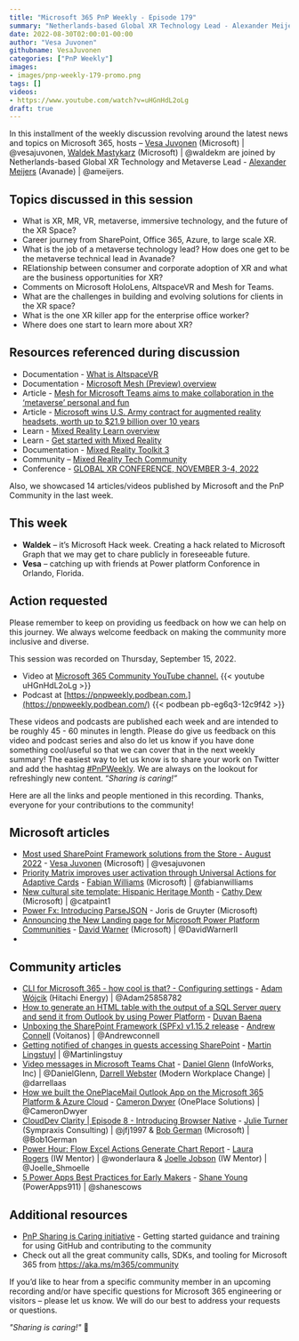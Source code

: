 ```yaml
---
title: "Microsoft 365 PnP Weekly - Episode 179"
summary: "Netherlands-based Global XR Technology Lead - Alexander Meijers (Avanade), joins Microsoft’s Vesa Juvonen and Waldek Mastykarz in a present/future discussion about the XR/metaverse space, opportunities, and the killer app for office workers. 14 articles/videos by Microsoft/Community are highlighted."
date: 2022-08-30T02:00:01-00:00
author: "Vesa Juvonen"
githubname: VesaJuvonen
categories: ["PnP Weekly"]
images:
- images/pnp-weekly-179-promo.png
tags: []
videos:
- https://www.youtube.com/watch?v=uHGnHdL2oLg
draft: true
---
```

 
In this installment of the weekly discussion revolving around the latest news and topics on Microsoft 365, hosts – [Vesa Juvonen](http://twitter.com/vesajuvonen) (Microsoft) \| @vesajuvonen, [Waldek Mastykarz](http://twitter.com/waldekm) (Microsoft) \| @waldekm are joined by Netherlands-based Global XR Technology and Metaverse Lead - [Alexander Meijers](https://twitter.com/ameijers) (Avanade) \| @ameijers.

## Topics discussed in this session

* What is XR, MR, VR, metaverse, immersive technology, and the future of the XR Space?
* Career journey from SharePoint, Office 365, Azure, to large scale XR.
* What is the job of a metaverse technology lead? How does one get to be the metaverse technical lead in Avanade?
* RElationship between consumer and corporate adoption of XR and what are the business opportunities for XR?
* Comments on Microsoft HoloLens, AltspaceVR and Mesh for Teams.
* What are the challenges in building and evolving solutions for clients in the XR space?
* What is the one XR killer app for the enterprise office worker?
* Where does one start to learn more about XR?

## Resources referenced during discussion

* Documentation - [What is AltspaceVR](https://learn.microsoft.com/windows/mixed-reality/altspace-vr/overview) 
* Documentation - [Microsoft Mesh (Preview) overview](https://learn.microsoft.com/mesh/overview) 
* Article - [Mesh for Microsoft Teams aims to make collaboration in the ‘metaverse’ personal and fun](https://news.microsoft.com/innovation-stories/mesh-for-microsoft-teams/) 
* Article - [Microsoft wins U.S. Army contract for augmented reality headsets, worth up to \$21.9 billion over 10 years](https://www.cnbc.com/2021/03/31/microsoft-wins-contract-to-make-modified-hololens-for-us-army.html) 
* Learn - [Mixed Reality Learn overview](https://learn.microsoft.com/windows/mixed-reality/discover/mr-learning-overview) 
* Learn - [Get started with Mixed Reality](https://learn.microsoft.com/windows/mixed-reality/discover/get-started-with-mr) 
* Documentation - [Mixed Reality Toolkit 3](https://learn.microsoft.com/windows/mixed-reality/mrtk-unity/mrtk3-overview/) 
* Community – [Mixed Reality Tech Community](https://techcommunity.microsoft.com/t5/mixed-reality/ct-p/MicrosoftMixedReality) 
* Conference - [GLOBAL XR CONFERENCE, NOVEMBER 3-4, 2022](https://globalxrconference.com/) 

Also, we showcased 14 articles/videos published by Microsoft and the PnP Community in the last week.

## This week

* **Waldek** – it’s Microsoft Hack week. Creating a hack related to Microsoft Graph that we may get to chare publicly in foreseeable future.
* **Vesa** – catching up with friends at Power platform Conforence in Orlando, Florida.

## Action requested

Please remember to keep on providing us feedback on how we can help on this journey. We always welcome feedback on making the community more inclusive and diverse.

This session was recorded on Thursday, September 15, 2022.

*   Video at [Microsoft 365 Community YouTube channel.](https://aka.ms/m365pnp-videos)
    {{< youtube uHGnHdL2oLg >}}
*   Podcast at [https://pnpweekly.podbean.com.](https://pnpweekly.podbean.com/) 
    {{< podbean pb-eg6q3-12c9f42 >}}   

These videos and podcasts are published each week and are intended to be roughly 45 - 60 minutes in length.  Please do give us feedback on this video and podcast series and also do let us know if you have done something cool/useful so that we can cover that in the next weekly summary! The easiest way to let us know is to share your work on Twitter and add the hashtag [#PnPWeekly](https://twitter.com/search?q=%23pnpweekly). We are always on the lookout for refreshingly new content. “_Sharing is caring!”_ 

Here are all the links and people mentioned in this recording. Thanks, everyone for your contributions to the community!

## Microsoft articles

* [Most used SharePoint Framework solutions from the Store - August 2022](https://techcommunity.microsoft.com/t5/microsoft-sharepoint-blog/most-used-sharepoint-framework-solutions-from-the-store-august/ba-p/3619482) - [Vesa Juvonen](https://twitter.com/vesajuvonen) (Microsoft) | @vesajuvonen 
* [Priority Matrix improves user activation through Universal Actions for Adaptive Cards](https://devblogs.microsoft.com/microsoft365dev/priority-matrix-improves-user-activation-through-universal-actions-for-adaptive-cards/) - [Fabian Williams](https://twitter.com/fabianwilliams) (Microsoft) | @fabianwilliams
* [New cultural site template: Hispanic Heritage Month](https://techcommunity.microsoft.com/t5/microsoft-sharepoint-blog/new-cultural-site-template-hispanic-heritage-month/ba-p/3624464) - [Cathy Dew](https://twitter.com/catpaint1) (Microsoft) | @catpaint1
* [Power Fx: Introducing ParseJSON](https://powerapps.microsoft.com/blog/power-fx-introducing-parsejson/) - Joris de Gruyter (Microsoft)
* [Announcing the New Landing page for Microsoft Power Platform Communities](https://powerusers.microsoft.com/t5/Power-Apps-Community-Blog/Announcing-the-New-Landing-page-for-Microsoft-Power-Platform/ba-p/1769039) - [David Warner](https://twitter.com/DavidWarnerII) (Microsoft) | @DavidWarnerII
* 

## Community articles

* [CLI for Microsoft 365 - how cool is that? - Configuring settings](https://pnp.github.io/blog/post/cli-how-cool-is-that-config-settings/) - [Adam Wójcik](https://twitter.com/Adam25858782) (Hitachi Energy) | @Adam25858782
* [How to generate an HTML table with the output of a SQL Server query and send it from Outlook by using Power Platform](https://pnp.github.io/blog/post/how-to-generate-an-html-table-with-sql-server-query-and-send-from-outlook-with-using-power-platform/) - [Duvan Baena](https://github.com/DuvanBaena/)
* [Unboxing the SharePoint Framework (SPFx) v1.15.2 release](https://pnp.github.io/blog/post/sharepoint-framework-v1-15-2-whats-in-latest-update-of-spfx/) - [Andrew Connell](https://twitter.com/andrewconnell) (Voitanos) | @Andrewconnell
* [Getting notified of changes in guests accessing SharePoint](https://www.blimped.nl/getting-notified-of-changes-in-guests-accessing-sharepoint/) - [Martin Lingstuyl](https://twitter.com/martinlingstuyl) | @Martinlingstuy
* [Video messages in Microsoft Teams Chat](https://regarding365.com/video-messages-in-microsoft-teams-chat-8930eac675ae) - [Daniel Glenn](https://twitter.com/DanielGlenn) (InfoWorks, Inc) | @DanielGlenn, [Darrell Webster](http://twitter.com/darrellaas) (Modern Workplace Change) | @darrellaas
* [How we built the OnePlaceMail Outlook App on the Microsoft 365 Platform & Azure Cloud](https://camerondwyer.com/2022/09/13/how-we-built-the-oneplacemail-outlook-app-on-the-microsoft-365-platform-azure-cloud/) - [Cameron Dwyer](https://twitter.com/CameronDwyer) (OnePlace Solutions) | @CameronDwyer
* [CloudDev Clarity | Episode 8 - Introducing Browser Native](https://www.andrewconnell.com/blog/clouddev-clarity-episode-008-introducing-browser-native/) - [Julie Turner](https://twitter.com/jfj1997) (Sympraxis Consulting) | @jfj1997 & [Bob German](https://twitter.com/Bob1German) (Microsoft) | @Bob1German
* [Power Hour: Flow Excel Actions Generate Chart Report](https://www.youtube.com/watch?v=LN_L-SPlP4Q) - [Laura Rogers](https://twitter.com/WonderLaura) (IW Mentor) | @wonderlaura & [Joelle Jobson](https://twitter.com/Joelle_Shmoelle) (IW Mentor) | @Joelle_Shmoelle
* [5 Power Apps Best Practices for Early Makers](https://www.youtube.com/watch?v=WUy2IaTa56g) - [Shane Young](https://twitter.com/ShanesCows) (PowerApps911) | @shanescows
  
## Additional resources

* [PnP Sharing is Caring initiative](https://aka.ms/sharing-is-caring) - Getting started guidance and training for using GitHub and contributing to the community
* Check out all the great community calls, SDKs, and tooling for Microsoft 365 from <https://aka.ms/m365/community>

If you’d like to hear from a specific community member in an upcoming recording and/or have specific questions for Microsoft 365 engineering or visitors – please let us know. We will do our best to address your requests or questions.

_"Sharing is caring!"_ 🧡

